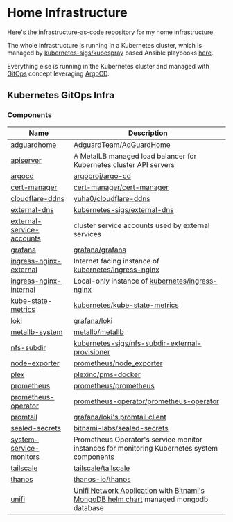 # Home Infrastructure

Here's the infrastructure-as-code repository for my home infrastructure.

The whole infrastructure is running in a Kubernetes cluster, which is managed by [kubernetes-sigs/kubespray](https://github.com/kubernetes-sigs/kubespray) based Ansible playbooks [here](ansible/).

Everything else is running in the Kubernetes cluster and managed with [GitOps](https://www.weave.works/technologies/gitops/) concept leveraging [ArgoCD](https://argo-cd.readthedocs.io).

## Kubernetes GitOps Infra

### Components

| Name | Description |
| --- | --- |
| [adguardhome](kubernetes/adguardhome) | [AdguardTeam/AdGuardHome](https://github.com/AdguardTeam/AdGuardHome) |
| [apiserver](kubernetes/kube-system/apiserver) | A MetalLB managed load balancer for Kubernetes cluster API servers |
| [argocd](kubernetes/argocd) | [argoproj/argo-cd](https://github.com/argoproj/argo-cd) |
| [cert-manager](kubernetes/cert-manager) | [cert-manager/cert-manager](https://github.com/cert-manager/cert-manager) |
| [cloudflare-ddns](kubernetes/cloudflare-ddns) | [yuha0/cloudflare-ddns](https://github.com/yuha0/cloudflare-ddns) |
| [external-dns](kubernetes/external-dns) | [kubernetes-sigs/external-dns](https://github.com/kubernetes-sigs/external-dns) |
| [external-service-accounts](kubernetes/kube-system/external-service-accounts) | cluster service accounts used by external services |
| [grafana](kubernetes/grafana) | [grafana/grafana](https://github.com/grafana/grafana) |
| [ingress-nginx-external](kubernetes/ingress-nginx/external) | Internet facing instance of [kubernetes/ingress-nginx](https://github.com/kubernetes/ingress-nginx) |
| [ingress-nginx-internal](kubernetes/ingress-nginx/internal) | Local-only instance of [kubernetes/ingress-nginx](https://github.com/kubernetes/ingress-nginx) |
| [kube-state-metrics](kubernetes/kube-system/kube-state-metrics) | [kubernetes/kube-state-metrics](https://github.com/kubernetes/kube-state-metrics) |
| [loki](kubernetes/logging/loki) | [grafana/loki](https://github.com/grafana/loki) |
| [metallb-system](kubernetes/metallb-system) | [metallb/metallb](https://github.com/metallb/metallb) |
| [nfs-subdir](kubernetes/nfs-subdir) | [kubernetes-sigs/nfs-subdir-external-provisioner](https://github.com/kubernetes-sigs/nfs-subdir-external-provisioner) |
| [node-exporter](kubernetes/monitoring/node-exporter) | [prometheus/node_exporter](https://github.com/prometheus/node_exporter) |
| [plex](kubernetes/plex) | [plexinc/pms-docker](https://github.com/plexinc/pms-docker) |
| [prometheus](kubernetes/monitoring/prometheus) | [prometheus/prometheus](https://github.com/prometheus/prometheus) |
| [prometheus-operator](kubernetes/monitoring/prometheus-operator) | [prometheus-operator/prometheus-operator](https://github.com/prometheus-operator/prometheus-operator) |
| [promtail](kubernetes/logging/promtail) | [grafana/loki's promtail client](https://github.com/grafana/loki/tree/main/clients/pkg/promtail) |
| [sealed-secrets](kubernetes/kube-system/sealed-secrets) | [bitnami-labs/sealed-secrets](https://github.com/bitnami-labs/sealed-secrets) |
| [system-service-monitors](kubernetes/kube-system/system-service-monitors) | Prometheus Operator's service monitor instances for monitoring Kubernetes system components |
| [tailscale](kubernetes/tailscale) | [tailscale/tailscale](https://github.com/tailscale/tailscale) |
| [thanos](kubernetes/monitoring/thanos) | [thanos-io/thanos](https://github.com/thanos-io/thanos) |
| [unifi](kubernetes/unifi) | [Unifi Network Application](https://help.ui.com/hc/en-us/articles/1500012237441-UniFi-Network-Use-the-UniFi-Network-Application) with [Bitnami's MongoDB helm chart](https://github.com/bitnami/charts/tree/master/bitnami/mongodb) managed mongodb database |
